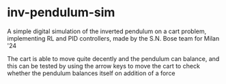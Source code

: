 # inv-pendulum-sim
A simple digital simulation of the inverted pendulum on a cart problem, implementing RL and PID controllers, made by the S.N. Bose team for Milan '24

The cart is able to move quite decently and the pendulum can balance, and this can be tested by using the arrow keys to move the cart to check whether the pendulum balances itself on addition of a force
